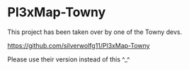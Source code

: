 # Pl3xMap-Towny

This project has been taken over by one of the Towny devs.

https://github.com/silverwolfg11/Pl3xMap-Towny

Please use their version instead of this ^_^
